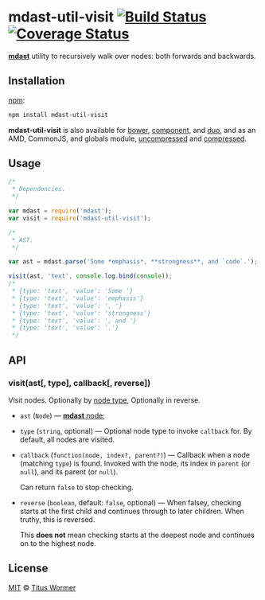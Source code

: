 # mdast-util-visit [![Build Status](https://img.shields.io/travis/wooorm/mdast-util-visit.svg?style=flat)](https://travis-ci.org/wooorm/mdast-util-visit) [![Coverage Status](https://img.shields.io/coveralls/wooorm/mdast-util-visit.svg?style=flat)](https://coveralls.io/r/wooorm/mdast-util-visit?branch=master)

[**mdast**](https://github.com/wooorm/mdast) utility to recursively walk
over nodes: both forwards and backwards.

## Installation

[npm](https://docs.npmjs.com/cli/install):

```bash
npm install mdast-util-visit
```

**mdast-util-visit** is also available for [bower](http://bower.io/#install-packages),
[component](https://github.com/componentjs/component), and
[duo](http://duojs.org/#getting-started), and as an AMD, CommonJS, and globals
module, [uncompressed](mdast-util-visit.js) and
[compressed](mdast-util-visit.min.js).

## Usage

```js
/*
 * Dependencies.
 */

var mdast = require('mdast');
var visit = require('mdast-util-visit');

/*
 * AST.
 */

var ast = mdast.parse('Some *emphasis*, **strongness**, and `code`.');

visit(ast, 'text', console.log.bind(console));
/*
 * {type: 'text', 'value': 'Some '}
 * {type: 'text', 'value': 'emphasis'}
 * {type: 'text', 'value': ', '}
 * {type: 'text', 'value': 'strongness'}
 * {type: 'text', 'value': ', and '}
 * {type: 'text', 'value': '.'}
 */
```

## API

### visit(ast\[, type\], callback\[, reverse\])

Visit nodes. Optionally by [node type](https://github.com/wooorm/mdast/blob/master/doc/nodes.md),
Optionally in reverse.

*   `ast` (`Node`)
    — [**mdast** node](https://github.com/wooorm/mdast/blob/master/doc/nodes.md);

*   `type` (`string`, optional)
    — Optional node type to invoke `callback` for. By default, all nodes are
    visited.

*   `callback` (`function(node, index?, parent?)`)
    — Callback when a node (matching `type`) is found. Invoked with the node,
    its index in `parent` (or `null`), and its parent (or `null`).

    Can return `false` to stop checking.

*   `reverse` (`boolean`, default: `false`, optional)
    — When falsey, checking starts at the first child and continues through
    to later children. When truthy, this is reversed.

    This **does not** mean checking starts at the deepest node and continues
    on to the highest node.

## License

[MIT](LICENSE) © [Titus Wormer](http://wooorm.com)
